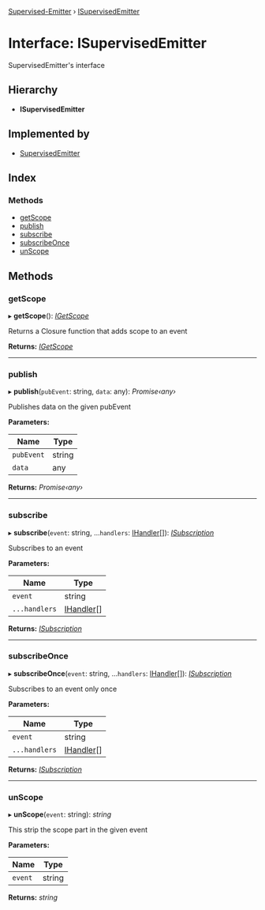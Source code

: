 [Supervised-Emitter](../README.md) › [ISupervisedEmitter](isupervisedemitter.md)

# Interface: ISupervisedEmitter

SupervisedEmitter's interface

## Hierarchy

* **ISupervisedEmitter**

## Implemented by

* [SupervisedEmitter](../classes/supervisedemitter.md)

## Index

### Methods

* [getScope](isupervisedemitter.md#getscope)
* [publish](isupervisedemitter.md#publish)
* [subscribe](isupervisedemitter.md#subscribe)
* [subscribeOnce](isupervisedemitter.md#subscribeonce)
* [unScope](isupervisedemitter.md#unscope)

## Methods

###  getScope

▸ **getScope**(): *[IGetScope](../README.md#igetscope)*

Returns a Closure function that adds scope to an event

**Returns:** *[IGetScope](../README.md#igetscope)*

___

###  publish

▸ **publish**(`pubEvent`: string, `data`: any): *Promise‹any›*

Publishes data on the given pubEvent

**Parameters:**

Name | Type |
------ | ------ |
`pubEvent` | string |
`data` | any |

**Returns:** *Promise‹any›*

___

###  subscribe

▸ **subscribe**(`event`: string, ...`handlers`: [IHandler](../README.md#ihandler)[]): *[ISubscription](isubscription.md)*

Subscribes to an event

**Parameters:**

Name | Type |
------ | ------ |
`event` | string |
`...handlers` | [IHandler](../README.md#ihandler)[] |

**Returns:** *[ISubscription](isubscription.md)*

___

###  subscribeOnce

▸ **subscribeOnce**(`event`: string, ...`handlers`: [IHandler](../README.md#ihandler)[]): *[ISubscription](isubscription.md)*

Subscribes to an event only once

**Parameters:**

Name | Type |
------ | ------ |
`event` | string |
`...handlers` | [IHandler](../README.md#ihandler)[] |

**Returns:** *[ISubscription](isubscription.md)*

___

###  unScope

▸ **unScope**(`event`: string): *string*

This strip the scope part in the given event

**Parameters:**

Name | Type |
------ | ------ |
`event` | string |

**Returns:** *string*

